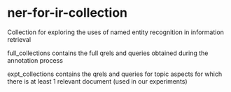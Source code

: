 # ner-for-ir-collection
Collection for exploring the uses of named entity recognition in information retrieval

full_collections contains the full qrels and queries obtained during the annotation process

expt_collections contains the qrels and queries for topic aspects for which there is at least 1 relevant document (used in our experiments)
